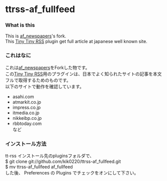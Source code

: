 ttrss-af_fullfeed
=================

### What is this
This is [af_newspapers](http://tt-rss.org/forum/viewtopic.php?f=22&t=1539)'s fork.  
This [Tiny Tiny RSS](http://tt-rss.org/) plugin get full article at japanese well known site.

### これはなに
これは[af_newspapers](http://tt-rss.org/forum/viewtopic.php?f=22&t=1539)をForkした物です。  
この[Tiny Tiny RSS](http://tt-rss.org/)用のプラグインは、日本でよく知られたサイトの記事を本文フルで取得するためのものです。  
以下のサイトで動作を確認しています。  
 * asahi.com  
 * atmarkit.co.jp  
 * impress.co.jp  
 * itmedia.co.jp  
 * nikkeibp.co.jp  
 * rbbtoday.com  
など

### インストール方法
tt-rss インストール先のpluginsフォルダで、  
$ git clone git://github.com/kik0220/ttrss-af_fullfeed.git  
$ mv ttrss-af_fullfeed af_fullfeed  
した後、 Preferences の Plugins でチェックをオンにして下さい。  

